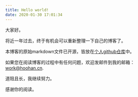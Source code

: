 ```yaml
---
title: Hello world! 
date: 2020-01-30 17:01:34
---
```


大家好。  

将近一年过去，终于有机会可以重新整理一下自己的博客了。  

本博客的原始markdown文件已开源，皆放在[个人github仓库](https://github.com/Hoohan/PersonalBlog)中。  

如果您在阅读博客的过程中有任何问题，欢迎发邮件到我的邮箱：<work@hoohan.cn>.  

道阻且长，我继续努力。  

感谢你的阅读。  
